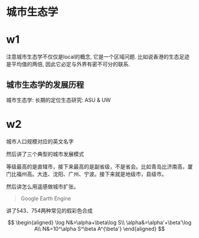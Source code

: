 # 城市生态学

# w1

注意城市生态学不仅仅是local的概念, 它是一个区域问题. 比如说香港的生态足迹是平均值的两倍, 因此它必定与外界有密不可分的联系. 



## 城市生态学的发展历程





城市生态学: 长期的定位生态研究: ASU & UW





# w2

城市人口规模对应的英文名字

然后讲了三个典型的城市发展模式



等级最高的是直辖市，接下来最高的是副省级，不是省会。比如青岛比济南高，厦门比福州高。大连、沈阳、广州、宁波。接下来就是地级市，县级市。



然后讲怎么用遥感做城市扩张。

> Google Earth Engine



讲了543、754两种常见的假彩色合成


$$
\begin{aligned}
\log N&=\alpha+\beta\log S\\
\alpha&=\alpha'+\beta'\log A\\
N&=10^\alpha S^\beta A^{\beta'}
\end{aligned}
$$
